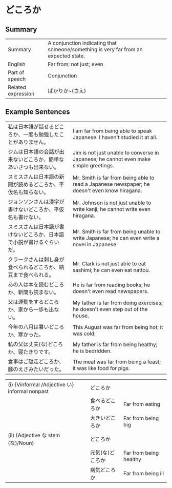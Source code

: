 # どころか

## Summary

<table><tr>   <td>Summary</td>   <td>A conjunction indicating that someone/something is very far from an expected state.</td></tr><tr>   <td>English</td>   <td>Far from; not just; even</td></tr><tr>   <td>Part of speech</td>   <td>Conjunction</td></tr><tr>   <td>Related expression</td>   <td>ばかりか~(さえ)</td></tr></table>

## Example Sentences

<table><tr>   <td>私は日本語が話せるどころか、一度も勉強したことがありません。</td>   <td>I am far from being able to speak Japanese. I haven't studied it at all.</td></tr><tr>   <td>ジムは日本語の会話が出来ないどころか、簡単なあいさつも出来ない。</td>   <td>Jim is not just unable to converse in Japanese; he cannot even make simple greetings.</td></tr><tr>   <td>スミスさんは日本語の新聞が読めるどころか、平仮名も知らない。</td>   <td>Mr. Smith is far from being able to read a Japanese newspaper; he doesn't even know hiragana.</td></tr><tr>   <td>ジョンソンさんは漢字が書けないどころか、平仮名も書けない。</td>   <td>Mr. Johnson is not just unable to write kanji; he cannot write even hiragana.</td></tr><tr>   <td>スミスさんは日本語が書けないどころか、日本語で小説が書けるぐらいだ。</td>   <td>Mr. Smith is far from being unable to write Japanese; he can even write a novel in Japanese.</td></tr><tr>   <td>クラークさんは刺し身が食べられるどころか、納豆まで食べられる。</td>   <td>Mr. Clark is not just able to eat sashimi; he can even eat nattou.</td></tr><tr>   <td>あの人は本を読むどころか、新間も読まない。</td>   <td>He is far from reading books; he doesn't even read newspapers.</td></tr><tr>   <td>父は運動をするどころか、家から一歩も出ない。</td>   <td>My father is far from doing exercises; he doesn't even step out of the house.</td></tr><tr>   <td>今年の八月は暑いどころか、寒かった。</td>   <td>This August was far from being hot; it was cold.</td></tr><tr>   <td>私の父は丈夫(な)どころか、寝たきりです。</td>   <td>My father is far from being healthy; he is bedridden.</td></tr><tr>   <td>食事はご馳走どころか、豚のえさみたいだった。</td>   <td>The meal was far from being a feast; it was like food for pigs.</td></tr></table>

<table class="table"> <tbody><tr class="tr head"> <td class="td"><span class="numbers">(i)</span> <span> <span class="bold">{Vinformal /Adjective い} informal nonpast</span></span></td> <td class="td"><span class="concept">どころか</span> </td> <td class="td"><span>&nbsp;</span></td> </tr> <tr class="tr"> <td class="td"><span>&nbsp;</span></td> <td class="td"><span>食べる<span class="concept">どころか</span></span> </td> <td class="td"><span>Far from eating</span></td> </tr> <tr class="tr"> <td class="td"><span>&nbsp;</span></td> <td class="td"><span>大きい<span class="concept">どころか</span></span> </td> <td class="td"><span>Far from being big</span></td> </tr> <tr class="tr head"> <td class="td"><span class="numbers">(ii)</span> <span> <span class="bold">{Adjective    な stem (な)/Noun}</span></span></td> <td class="td"><span class="concept">どころか</span> </td> <td class="td"><span>&nbsp;</span></td> </tr> <tr class="tr"> <td class="td"><span>&nbsp;</span></td> <td class="td"><span>元気</span><span>(な)<span class="concept">どころか</span></span></td> <td class="td"><span>Far from being healthy</span></td> </tr> <tr class="tr"> <td class="td"><span>&nbsp;</span></td> <td class="td"><span>病気<span class="concept">どころか</span></span> </td> <td class="td"><span>Far from being ill</span></td> </tr> </tbody></table>

